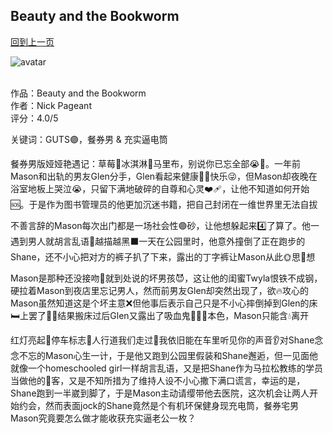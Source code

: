 ## Beauty and the Bookworm
[回到上一页](https://boheme13.github.io/Reviews/)  &nbsp;&nbsp;

![avatar](https://www.out.com/media-library/olivia-rodrigos-guts-album.jpg?id=36654165&width=1200&height=600&coordinates=0%2C39%2C0%2C39)
<br>
<br>

作品：Beauty and the Bookworm<br>
作者：Nick Pageant<br>
评分：4.0/5<br>

关键词：GUTS🟣，餐券男 & 充实逼电筒

餐券男版娅娅艳遇记：草莓🍓冰淇淋🍨马里布，别说你已忘全部😭🍓。一年前Mason和出轨的男友Glen分手，Glen看起来健康💪🏻快乐😜，但Mason却夜晚在浴室地板上哭泣😭，只留下满地破碎的自尊和心灵❤️‍🩹，让他不知道如何开始🆘。于是作为图书管理员的他更加沉迷书籍，把自己封闭在一维世界里无法自拔

不善言辞的Mason每次出门都是一场社会性🟣砂，让他想躲起来4️⃣了算了。他一遇到男人就胡言乱语🤡越描越黑⬛️一天在公园里时，他意外撞倒了正在跑步的Shane，还不小心把对方的裤子扒了下来，露出的丁字裤让Mason从此🌞思🌙想

Mason是那种还没接吻👄就到处说的坏男孩😈，这让他的闺蜜Twyla恨铁不成钢，硬拉着Mason到夜店里忘记男人，然而前男友Glen却突然出现了，欲🔥攻心的Mason虽然知道这是个坏主意❌但他事后表示自己只是不小心摔倒掉到Glen的床🛏上罢了💅🏻结果搬床过后Glen又露出了吸血鬼🧛🏻‍♀️本色，Mason只能含💧离开

红灯亮起🚥停车标志🤚人行道我们走过👫我依旧能在车里听见你的声音👂对Shane念念不忘的Mason心生一计，于是他又跑到公园里假装和Shane邂逅，但一见面他就像一个homeschooled girl一样胡言乱语，又是把Shane作为马拉松教练的学员当做他的🐞客，又是不知所措为了维持人设不小心撒下满口谎言，幸运的是，Shane跑到一半崴到脚了，于是Mason主动请缨带他去医院，这次机会让两人开始约会，然而表面jock的Shane竟然是个有机环保健身现充电筒，餐券宅男Mason究竟要怎么做才能收获充实逼老公一枚？